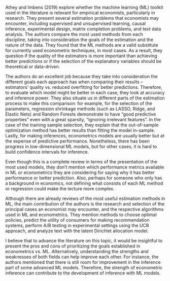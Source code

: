 Athey and Imbens (2019) explore whether the machine learning (ML) toolkit used in the literature is relevant for empirical economists, particularly in research. They present several estimation problems that economists may encounter, including supervised and unsupervised learning, causal inference, experimental design, matrix completion problems, and text data analysis. The authors compare the most used methods from each discipline, taking into consideration the goals of the estimation and the nature of the data. They found that the ML methods are a valid substitute for currently used econometric techniques, in most cases. As a result, they question if the quality of the estimators is more important than achieving better predictions or if the selection of the explanatory variables should be theoretical or data-driven.

The authors do an excellent job because they take into consideration the different goals each approach has when comparing their results –estimators’ quality vs. reduced overfitting for better predictions. Therefore, to evaluate which model might be better in each case, they look at accuracy and inference power.  They also situate us in different parts of the estimation process to make this comparison: for example, for the selection of the parameters, regression shrinkage methods (such as LASSO, Ridge, and Elastic Nets) and Random Forests demonstrate to have “good predictive properties” even with a great sparsity, “ignoring irrelevant features”. In the case of the training sample selection, they explain that the out-of-sample optimization method has better results than fitting the model in-sample. Lastly, for making inferences, econometrics models are usually better but at the expense of predictive performance. Nonetheless, there has been progress in low-dimensional ML models, but for other cases, it is hard to build confidence intervals for inference.

Even though this is a complete review in terms of the presentation of the most used models, they don’t mention which performance metrics available in ML or econometrics they are considering for saying why it has better performance or better prediction. Also, perhaps for someone who only has a background in economics, not defining what consists of each ML method or regression could make the lecture more complex.

Although there are already reviews of the most useful estimation methods in ML, the main contribution of the authors is the research and selection of the principal cases an economist may encounter, and the respective algorithms used in ML and econometrics. They mention methods to choose optimal policies, predict the utility of consumers for making recommendation systems, perform A/B testing in experimental settings using the UCB approach, and analyze text with the latent Dirichlet allocation model.

I believe that to advance the literature on this topic, it would be insightful to present the pros and cons of prioritizing the goals established in econometrics vs. ML. Alternatively, understanding the strengths and weaknesses of both fields can help improve each other. For instance, the authors mentioned that there is still room for improvement in the inference part of some advanced ML models. Therefore, the strength of econometric inference can contribute to the development of inference with ML models.
